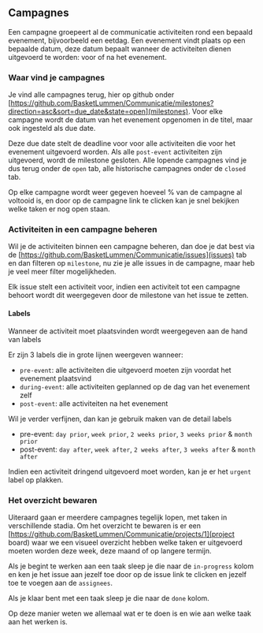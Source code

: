 ## Campagnes

Een campagne groepeert al de communicatie activiteiten rond een bepaald evenement, bijvoorbeeld een eetdag. 
Een evenement vindt plaats op een bepaalde datum, deze datum bepaalt wanneer de activiteiten dienen uitgevoerd te worden: voor of na het evenement.

### Waar vind je campagnes

Je vind alle campagnes terug, hier op github onder [https://github.com/BasketLummen/Communicatie/milestones?direction=asc&sort=due_date&state=open](milestones).
Voor elke campagne wordt de datum van het evenement opgenomen in de titel, maar ook ingesteld als due date. 

Deze due date stelt de deadline voor voor alle activiteiten die voor het evenement uitgevoerd worden.
Als alle `post-event` activiteiten zijn uitgevoerd, wordt de milestone gesloten.
Alle lopende campagnes vind je dus terug onder de `open` tab, alle historische campagnes onder de `closed` tab.

Op elke campagne wordt weer gegeven hoeveel % van de campagne al voltooid is, en door op de campagne link te clicken kan je snel bekijken welke taken er nog open staan.

### Activiteiten in een campagne beheren

Wil je de activiteiten binnen een campagne beheren, dan doe je dat best via de [https://github.com/BasketLummen/Communicatie/issues](issues) tab en dan filteren op `milestone`, nu zie je alle issues in de campagne, maar heb je veel meer filter mogelijkheden.

Elk issue stelt een activiteit voor, indien een activiteit tot een campagne behoort wordt dit weergegeven door de milestone van het issue te zetten.

#### Labels

Wanneer de activiteit moet plaatsvinden wordt weergegeven aan de hand van labels

Er zijn 3 labels die in grote lijnen weergeven wanneer:
* `pre-event`: alle activiteiten die uitgevoerd moeten zijn voordat het evenement plaatsvind
* `during-event`: alle activiteiten geplanned op de dag van het evenement zelf
* `post-event`: alle activiteiten na het evenement

Wil je verder verfijnen, dan kan je gebruik maken van de detail labels
* pre-event: `day prior`, `week prior`, `2 weeks prior`, `3 weeks prior` & `month prior`
* post-event: `day after`, `week after`, `2 weeks after`, `3 weeks after` & `month after`

Indien een activiteit dringend uitgevoerd moet worden, kan je er het `urgent` label op plakken.

### Het overzicht bewaren

Uiteraard gaan er meerdere campagnes tegelijk lopen, met taken in verschillende stadia. Om het overzicht te bewaren is er een [https://github.com/BasketLummen/Communicatie/projects/1](project board) waar we een visueel overzicht hebben welke taken er uitgevoerd moeten worden deze week, deze maand of op langere termijn.

Als je begint te werken aan een taak sleep je die naar de `in-progress` kolom en ken je het issue aan jezelf toe door op de issue link te clicken en jezelf toe te voegen aan de `assignees`.

Als je klaar bent met een taak sleep je die naar de `done` kolom.

Op deze manier weten we allemaal wat er te doen is en wie aan welke taak aan het werken is.
